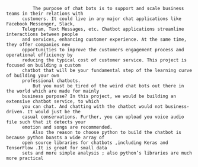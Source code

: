               The purpose of chat bots is to support and scale business teams in their relations with
          customers. It could live in any major chat applications like Facebook Messenger, Slack,
          Telegram, Text Messages, etc. Chatbot applications streamline interactions between people
          and services, enhancing customer experience. At the same time, they offer companies new
          opportunities to improve the customers engagement process and operational efficiency by
          reducing the typical cost of customer service. This project is focused on building a custom
          chatbot that will be your fundamental step of the learning curve of building your own
          professional chatbots.
              But you must be tired of the weird chat bots out there in the world which are made for mainly
          business purpose? In this project, we would be building an extensive chatbot service, to which
          you can chat. And chatting with the chatbot would not business-driven. It would just be the
          casual conservations. Further, you can upload you voice audio file such that it detects your
          emotion and songs are recommended.
              Also the reason to choose python to build the chatbot is because python boasts a wide array of
          open source libraries for chatbots ,including Keras and TensorFlow .It is great for small data
          sets and more simple analysis ; also python’s libraries are much more practical
